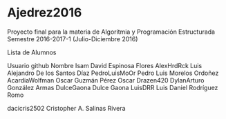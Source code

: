 # Ajedrez2016

Proyecto final para la materia de Algoritmia y Programación Estructurada
Semestre 2016-2017-1 (Julio-Diciembre 2016)

Lista de Alumnos

Usuario github      Nombre Isam David Espinosa Flores
AlexHrdRck          Luis Alejandro De los Santos Díaz
PedroLuisMoOr       Pedro Luis Morelos Ordoñez 
AcardiaWolfman      Oscar Guzmán Pérez Oscar
Drazen420           DylanArturo González Armas
DulceGaona          Dulce Gaona 
LuisDRR             Luis Daniel Rodríguez Romo 

























dacicris2502      Cristopher A. Salinas Rivera
